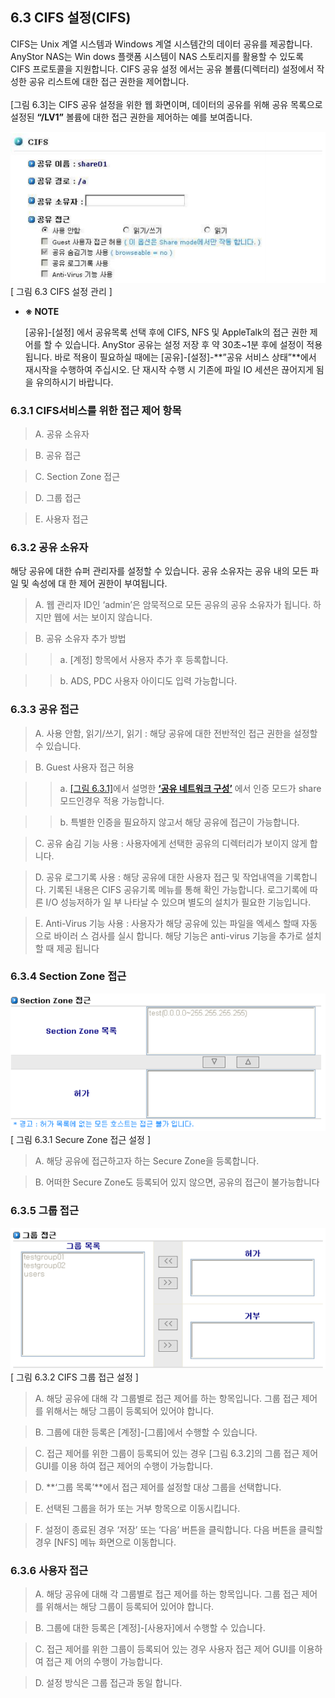 ## 6.3 CIFS 설정(CIFS)

CIFS는 Unix 계열 시스템과 Windows 계열 시스템간의 데이터 공유를 제공합니다. AnyStor NAS는 Win
dows 플랫폼 시스템이 NAS 스토리지를 활용할 수 있도록 CIFS 프로토콜을 지원합니다. CIFS 공유 설정
에서는 공유 볼륨(디렉터리) 설정에서 작성한 공유 리스트에 대한 접근 권한을 제어합니다.
<br><br>
[그림 6.3]는 CIFS 공유 설정을 위한 웹 화면이며, 데이터의 공유를 위해 공유 목록으로 설정된 **“/LV1”**
볼륨에 대한 접근 권한을 제어하는 예를 보여줍니다.

![shareCifs.png](./images/shareCifs.png)<br>
[ 그림 6.3 CIFS 설정 관리 ]

+	**※ NOTE**

	[공유]-[설정] 에서 공유목록 선택 후에 CIFS, NFS 및 AppleTalk의 접근 권한 제어를 할 수 있습니다.
	AnyStor 공유는 설정 저장 후 약 30초~1분 후에 설정이 적용됩니다. 바로 적용이 필요하실 때에는 [공유]-[설정]-**”공유 서비스 상태”**에서 재시작을 수행하여 주십시오.
	단 재시작 수행 시 기존에 파일 IO 세션은 끊어지게 됨을 유의하시기 바랍니다.

### 6.3.1 CIFS서비스를 위한 접근 제어 항목

>	A. 공유 소유자

>	B. 공유 접근

>	C. Section Zone 접근

>	D. 그룹 접근

>	E. 사용자 접근

### 6.3.2 공유 소유자

해당 공유에 대한 슈퍼 관리자를 설정할 수 있습니다. 공유 소유자는 공유 내의 모든 파일 및 속성에 대
한 제어 권한이 부여됩니다.

>	A. 웹 관리자 ID인 ‘admin’은 암묵적으로 모든 공유의 공유 소유자가 됩니다. 하지만 웹에
서는 보이지 않습니다.

>	B. 공유 소유자 추가 방법

>	>	a. [계정] 항목에서 사용자 추가 후 등록합니다.

>	>	b. ADS, PDC 사용자 아이디도 입력 가능합니다.

### 6.3.3 공유 접근

>	A. 사용 안함, 읽기/쓰기, 읽기 : 해당 공유에 대한 전반적인 접근 권한을 설정할 수 있습니다.

>	B. Guest 사용자 접근 허용

>	>	a. [[그림 6.3.1]](#63-공유-네트워크-구성)에서 설명한 [**‘공유 네트워크 구성’**](#43-공유-네트워크-구성) 에서 인증 모드가 share 모드인경우 적용 가능합니다.

>	>	b. 특별한 인증을 필요하지 않고서 해당 공유에 접근이 가능합니다.

>	C. 공유 숨김 기능 사용 : 사용자에게 선택한 공유의 디렉터리가 보이지 않게 합니다.

>	D. 공유 로그기록 사용 : 해당 공유에 대한 사용자 접근 및 작업내역을 기록합니다. 기록된
내용은 CIFS 공유기록 메뉴를 통해 확인 가능합니다. 로그기록에 따른 I/O 성능저하가 일
부 나타날 수 있으며 별도의 설치가 필요한 기능입니다.

>	E. Anti-Virus 기능 사용 : 사용자가 해당 공유에 있는 파일을 엑세스 할때 자동으로 바이러
스 검사를 실시 합니다. 해당 기능은 anti-virus 기능을 추가로 설치 할 때 제공 됩니다

### 6.3.4 Section Zone 접근

![shareCifs1.png](./images/shareCifs1.png)<br>
[ 그림 6.3.1 Secure Zone 접근 설정 ]

>	A. 해당 공유에 접근하고자 하는 Secure Zone을 등록합니다.

>	B. 어떠한 Secure Zone도 등록되어 있지 않으면, 공유의 접근이 불가능합니다

### 6.3.5 그룹 접근

![shareCifs2.png](./images/shareCifs2.png)<br>
[ 그림 6.3.2  CIFS 그룹 접근 설정 ]

>	A. 해당 공유에 대해 각 그룹별로 접근 제어를 하는 항목입니다. 그룹 접근 제어를 위해서는
해당 그룹이 등록되어 있어야 합니다.

>	B. 그룹에 대한 등록은 [계정]-[그룹]에서 수행할 수 있습니다.

>	C. 접근 제어를 위한 그룹이 등록되어 있는 경우 [그림 6.3.2]의 그룹 접근 제어 GUI를 이용
하여 접근 제어의 수행이 가능합니다.

>	D. **‘그룹 목록’**에서 접근 제어를 설정할 대상 그룹을 선택합니다.

>	E. 선택된 그룹을 허가 또는 거부 항목으로 이동시킵니다.

>	F. 설정이 종료된 경우 ‘저장’ 또는 ‘다음’ 버튼을 클릭합니다. 다음 버튼을 클릭할 경우 [NFS] 메뉴 화면으로 이동합니다.

### 6.3.6 사용자 접근

>	A. 해당 공유에 대해 각 그룹별로 접근 제어를 하는 항목입니다. 그룹 접근 제어를 위해서는
해당 그룹이 등록되어 있어야 합니다.

>	B. 그룹에 대한 등록은 [계정]-[사용자]에서 수행할 수 있습니다.

>	C. 접근 제어를 위한 그룹이 등록되어 있는 경우 사용자 접근 제어 GUI를 이용하여 접근 제
어의 수행이 가능합니다.

>	D. 설정 방식은 그룹 접근과 동일 합니다.